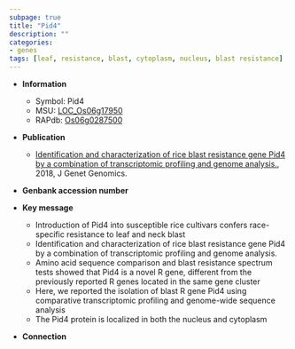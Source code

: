 ```yaml
---
subpage: true
title: "Pid4"
description: ""
categories:
- genes
tags: [leaf, resistance, blast, cytoplasm, nucleus, blast resistance]
---
```


* **Information**  
    + Symbol: Pid4  
    + MSU: [LOC_Os06g17950](http://rice.plantbiology.msu.edu/cgi-bin/ORF_infopage.cgi?orf=LOC_Os06g17950)  
    + RAPdb: [Os06g0287500](http://rapdb.dna.affrc.go.jp/viewer/gbrowse_details/irgsp1?name=Os06g0287500)  

* **Publication**  
    + [Identification and characterization of rice blast resistance gene Pid4 by a combination of transcriptomic profiling and genome analysis.](http://www.ncbi.nlm.nih.gov/pubmed?term=Identification+and+characterization+of+rice+blast+resistance+gene+Pid4+by+a+combination+of+transcriptomic+profiling+and+genome+analysis.%5BTitle%5D), 2018, J Genet Genomics.

* **Genbank accession number**  

* **Key message**  
    + Introduction of Pid4 into susceptible rice cultivars confers race-specific resistance to leaf and neck blast
    + Identification and characterization of rice blast resistance gene Pid4 by a combination of transcriptomic profiling and genome analysis.
    + Amino acid sequence comparison and blast resistance spectrum tests showed that Pid4 is a novel R gene, different from the previously reported R genes located in the same gene cluster
    + Here, we reported the isolation of blast R gene Pid4 using comparative transcriptomic profiling and genome-wide sequence analysis
    + The Pid4 protein is localized in both the nucleus and cytoplasm

* **Connection**  



